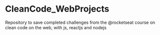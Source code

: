 # CleanCode_WebProjects
 Repository to save completed challenges from the @rocketseat course on clean code on the web, with js, reactjs and nodejs
